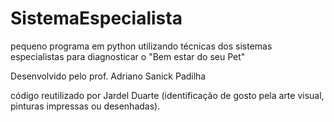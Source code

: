 # SistemaEspecialista
pequeno programa em python utilizando técnicas dos sistemas especialistas para diagnosticar o "Bem estar do seu Pet"

Desenvolvido pelo prof. Adriano Sanick Padilha

código reutilizado por Jardel Duarte (identificação de gosto pela arte visual, pinturas impressas ou desenhadas).

